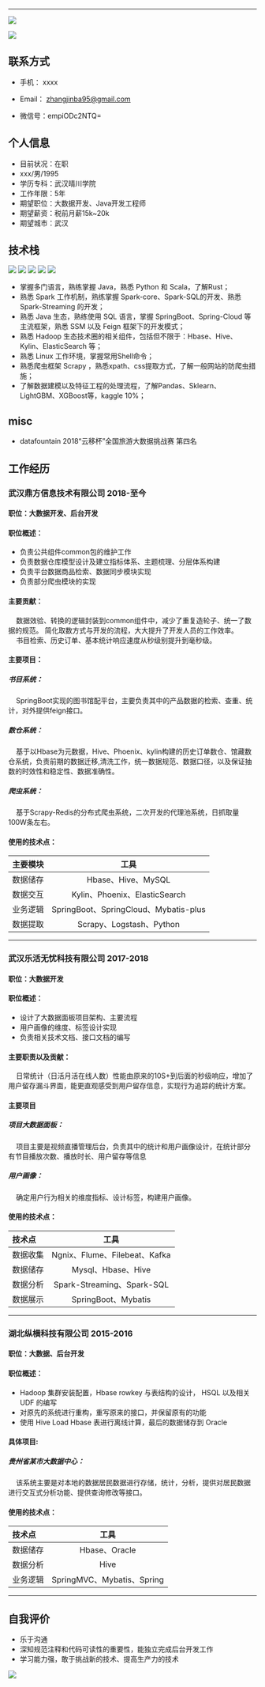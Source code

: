-----------
![](https://img.shields.io/badge/职位状态-在职考虑新机会-green.svg)

![](https://img.shields.io/badge/关键字-大数据、java、爬虫-yellow.svg)


## 联系方式

- 手机： xxxx

- Email： zhangjinba95@gmail.com 

- 微信号：empiODc2NTQ=


## 个人信息
- 目前状况：在职  
 - xxx/男/1995
 - 学历专科：武汉晴川学院
 - 工作年限：5年
 - 期望职位：大数据开发、Java开发工程师
 - 期望薪资：税前月薪15k~20k
 - 期望城市：武汉

## 技术栈 
[![](https://img.shields.io/badge/-Java-C2CD21?style=flat-square&logo=Java&logoColor=ffffff)](https://https://www.java.com/)
[![](https://img.shields.io/badge/-Scala-DC322F?style=flat-square&logo=Scala&logoColor=ffffff)](https://www.scala.org/)
[![](https://img.shields.io/badge/-Python-367BB2?style=flat-square&logo=Python&logoColor=ffffff)](https://www.python.org/)
[![](https://img.shields.io/badge/-Rust-8b0000?style=flat-square&logo=Rust&logoColor=ffffff)](https://www.rust.com/)
[![](https://img.shields.io/badge/-Linux-269539?style=flat-square&logo=Linux&logoColor=ffffff)](https://linux.org/)

* 掌握多门语言，熟练掌握 Java，熟悉 Python 和 Scala，了解Rust；
* 熟悉 Spark 工作机制，熟练掌握 Spark-core、Spark-SQL的开发、熟悉 Spark-Streaming 的开发；
* 熟悉 Java 生态，熟练使用 SQL 语言，掌握 SpringBoot、Spring-Cloud 等主流框架，熟悉 SSM 以及 Feign 框架下的开发模式；
* 熟悉 Hadoop 生态技术圈的相关组件，包括但不限于：Hbase、Hive、Kylin、ElasticSearch 等；
* 熟悉 Linux 工作环境，掌握常用Shell命令；
* 熟悉爬虫框架 Scrapy ，熟悉xpath、css提取方式，了解一般网站的防爬虫措施；
* 了解数据建模以及特征工程的处理流程，了解Pandas、Sklearn、LightGBM、XGBoost等，kaggle 10%；


## misc

* datafountain 2018“云移杯”全国旅游大数据挑战赛 第四名


## 工作经历

### 武汉鼎方信息技术有限公司 2018-至今
#### 职位：大数据开发、后台开发
#### 职位概述：

* 负责公共组件common包的维护工作
* 负责数据仓库模型设计及建立指标体系、主题梳理、分层体系构建
* 负责平台数据商品检索、数据同步模块实现
* 负责部分爬虫模块的实现

#### 主要贡献：
&nbsp;&nbsp;&nbsp;&nbsp;数据效验、转换的逻辑封装到common组件中，减少了重复造轮子、统一了数据的规范。 简化取数方式与开发的流程，大大提升了开发人员的工作效率。  
&nbsp;&nbsp;&nbsp;&nbsp;书目检索、历史订单、基本统计响应速度从秒级别提升到毫秒级。 

#### 主要项目：
##### 书目系统：
&nbsp;&nbsp;&nbsp;&nbsp;SpringBoot实现的图书馆配平台，主要负责其中的产品数据的检索、查重、统计，对外提供feign接口。
##### 数仓系统：
&nbsp;&nbsp;&nbsp;&nbsp;基于以Hbase为元数据，Hive、Phoenix、kylin构建的历史订单数仓、馆藏数仓系统，负责前期的数据迁移,清洗工作，统一数据规范、数据口径，以及保证抽数的时效性和稳定性、数据准确性。
##### 爬虫系统：
&nbsp;&nbsp;&nbsp;&nbsp;基于Scrapy-Redis的分布式爬虫系统，二次开发的代理池系统，日抓取量100W条左右。
        
#### 使用的技术点：
|  主要模块  |  工具  |
|:--------|:-------:|
|数据储存|Hbase、Hive、MySQL|
|数据交互|Kylin、Phoenix、ElasticSearch|
|业务逻辑|SpringBoot、SpringCloud、Mybatis-plus|
|数据提取|Scrapy、Logstash、Python|

-----------------------------------------

### 武汉乐活无忧科技有限公司 2017-2018
#### 职位：大数据开发
#### 职位概述：

* 设计了大数据面板项目架构、主要流程
* 用户画像的维度、标签设计实现
* 负责相关技术文档、接口文档的编写

#### 主要职责以及贡献：
&nbsp;&nbsp;&nbsp;&nbsp;日常统计（日活月活在线人数）性能由原来的10S+到后面的秒级响应，增加了用户留存漏斗界面，能更直观感受到用户留存信息，实现行为追踪的统计方案。
#### 主要项目
##### 项目大数据面板：
&nbsp;&nbsp;&nbsp;&nbsp;项目主要是视频直播管理后台，负责其中的统计和用户画像设计，在统计部分有节目播放次数、播放时长、用户留存等信息
##### 用户画像：
&nbsp;&nbsp;&nbsp;&nbsp;确定用户行为相关的维度指标、设计标签，构建用户画像。
  
#### 使用的技术点：
|  技术点  |  工具  |
|:--------|:-------:|
|  数据收集   |   Ngnix、Flume、Filebeat、Kafka   | 
|数据储存 | Mysql、Hbase、Hive | 
|数据分析 | Spark-Streaming、Spark-SQL | 
|数据展示 | SpringBoot、Mybatis | 


-----------------------------------------
### 湖北纵横科技有限公司 2015-2016
#### 职位：大数据、后台开发

#### 职位概述：
* Hadoop 集群安装配置，Hbase rowkey 与表结构的设计， HSQL 以及相关 UDF 的编写
* 对原先的系统进行重构，重写原来的接口，并保留原有的功能
* 使用 Hive Load Hbase 表进行离线计算，最后的数据储存到 Oracle

#### 具体项目:

##### 贵州省某市大数据中心：

&nbsp;&nbsp;&nbsp;&nbsp;该系统主要是对本地的数据居民数据进行存储，统计，分析，提供对居民数据进行交互式分析功能、提供查询修改等接口。

#### 使用的技术点：
|  技术点  |  工具  |
|:--------|:-------:|
|数据储存|Hbase、Oracle|
|数据分析|Hive|
|业务逻辑|SpringMVC、Mybatis、Spring|

-----------------------------------------
## 自我评价
* 乐于沟通
* 深知规范注释和代码可读性的重要性，能独立完成后台开发工作
* 学习能力强，敢于挑战新的技术、提高生产力的技术

![](https://img.shields.io/badge/version-1.0.0-green.svg)
